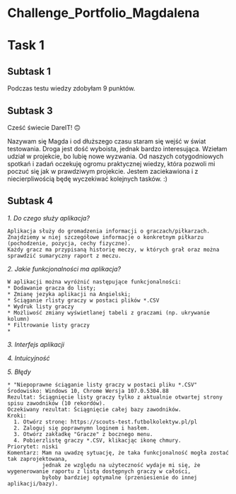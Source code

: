# **Challenge_Portfolio_Magdalena**

# **Task 1**
## Subtask 1
Podczas testu wiedzy zdobyłam 9 punktów.
## Subtask 3
Cześć świecie DareIT! :upside_down_face:

Nazywam się Magda i od dłuższego czasu staram się wejść w świat testowania. Droga jest dość wyboista, jednak bardzo interesująca. 
Wziełam udział w projekcie, bo lubię nowe wyzwania. Od naszych cotygodniowych spotkań i zadań oczekuję ogromu praktycznej wiedzy, 
która pozwoli mi poczuć się jak w prawdziwym projekcie. Jestem zaciekawiona i z niecierpliwością będę wyczekiwać kolejnych tasków. :)
## Subtask 4
*1. Do czego służy aplikacja?*

    Aplikacja służy do gromadzenia informacji o graczach/piłkarzach. 
    Znajdziemy w niej szczegółowe informacje o konkretnym piłkarzu (pochodzenie, pozycja, cechy fizyczne). 
    Każdy gracz ma przypisaną historię meczy, w których grał oraz można sprawdzić sumaryczny raport z meczu.
    
*2. Jakie funkcjonalności ma aplikacja?*

    W aplikacji można wyróżnić następujące funkcjonalności:
    * Dodawanie gracza do listy;
    * Zmianę jezyka aplikacji na Angielski;
    * Ściąganie rlisty graczy w postaci plików *.CSV
    * Wydruk listy graczy
    * Możliwość zmiany wyświetlanej tabeli z graczami (np. ukrywanie kolumn)
    * Filtrowanie listy graczy
    * 
    
*3. Interfejs aplikacji*

*4. Intuicyjność*

*5. Błędy*

    * "Niepoprawne ściąganie listy graczy w postaci pliku *.CSV"
    Środowisko: Windows 10, Chrome Wersja 107.0.5304.88
    Rezultat: Ściągnięcie listy graczy tylko z aktualnie otwartej strony spisu zawodników (10 rekordów).
    Oczekiwany rezultat: Ściągnięcie całej bazy zawodników.
    Kroki: 
      1. Otwórz stronę: https://scouts-test.futbolkolektyw.pl/pl 
      2. Zaloguj się poprawnymn loginem i hasłem.
      3. Otwórz zakładkę "Gracze" z bocznego menu.
      4. Pobierzlistę graczy *.CSV, klikacjąc ikonę chmury.
    Priorytet: niski
    Komentarz: Mam na uwadzę sytuację, że taka funkcjonalność mogła zostać tak zaprojektowana, 
               jednak ze względu na użyteczność wydaje mi się, że wygenerowanie raportu z listą dostępnych graczy w całości,
               byłoby bardziej optymalne (przeniesienie do innej aplikacji/bazy).
    
    
